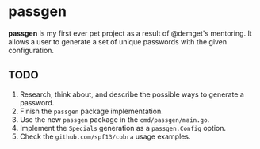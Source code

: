 # passgen

**passgen** is my first ever pet project as a result of @demget's mentoring. It allows a user to generate a set of unique passwords with the given configuration.

## TODO

1. Research, think about, and describe the possible ways to generate a password.
2. Finish the `passgen` package implementation.
3. Use the new `passgen` package in the `cmd/passgen/main.go`.
4. Implement the `Specials` generation as a `passgen.Config` option.
5. Check the `github.com/spf13/cobra` usage examples.
